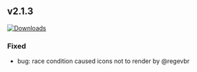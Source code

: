 ## v2.1.3
[![Downloads](https://img.shields.io/github/downloads/artem-sedykh/mini-climate-card/v2.1.3/total.svg)](https://github.com/artem-sedykh/mini-climate-card/releases/tag/v2.1.3)

### Fixed
- bug: race condition caused icons not to render by @regevbr
